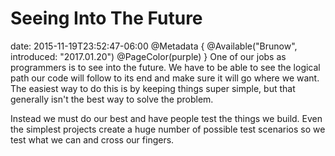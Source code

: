 # Seeing Into The Future
date: 2015-11-19T23:52:47-06:00
@Metadata {
  @Available("Brunow", introduced: "2017.01.20")
  @PageColor(purple)
}
One of our jobs as programmers is to see into the future. We have to be able to see the logical path our code will follow to its end and make sure it will go where we want. The easiest way to do this is by keeping things super simple, but that generally isn't the best way to solve the problem.

Instead we must do our best and have people test the things we build. Even the simplest projects create a huge number of possible test scenarios so we test what we can and cross our fingers.
